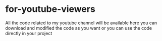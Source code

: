 # for-youtube-viewers
All the code related to my youtube channel will be available here you can download and modified the code as you want or you can use the code directly in your project 
